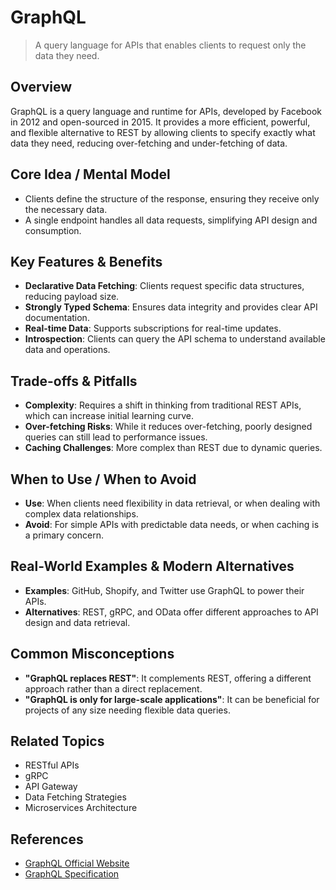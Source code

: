 # GraphQL

> A query language for APIs that enables clients to request only the data they need.

## Overview
GraphQL is a query language and runtime for APIs, developed by Facebook in 2012 and open-sourced in 2015. It provides a more efficient, powerful, and flexible alternative to REST by allowing clients to specify exactly what data they need, reducing over-fetching and under-fetching of data.

## Core Idea / Mental Model
- Clients define the structure of the response, ensuring they receive only the necessary data.
- A single endpoint handles all data requests, simplifying API design and consumption.

## Key Features & Benefits
- **Declarative Data Fetching**: Clients request specific data structures, reducing payload size.
- **Strongly Typed Schema**: Ensures data integrity and provides clear API documentation.
- **Real-time Data**: Supports subscriptions for real-time updates.
- **Introspection**: Clients can query the API schema to understand available data and operations.

## Trade-offs & Pitfalls
- **Complexity**: Requires a shift in thinking from traditional REST APIs, which can increase initial learning curve.
- **Over-fetching Risks**: While it reduces over-fetching, poorly designed queries can still lead to performance issues.
- **Caching Challenges**: More complex than REST due to dynamic queries.

## When to Use / When to Avoid
- **Use**: When clients need flexibility in data retrieval, or when dealing with complex data relationships.
- **Avoid**: For simple APIs with predictable data needs, or when caching is a primary concern.

## Real-World Examples & Modern Alternatives
- **Examples**: GitHub, Shopify, and Twitter use GraphQL to power their APIs.
- **Alternatives**: REST, gRPC, and OData offer different approaches to API design and data retrieval.

## Common Misconceptions
- **"GraphQL replaces REST"**: It complements REST, offering a different approach rather than a direct replacement.
- **"GraphQL is only for large-scale applications"**: It can be beneficial for projects of any size needing flexible data queries.

## Related Topics
- RESTful APIs
- gRPC
- API Gateway
- Data Fetching Strategies
- Microservices Architecture

## References
- [GraphQL Official Website](https://graphql.org/)
- [GraphQL Specification](https://spec.graphql.org/)